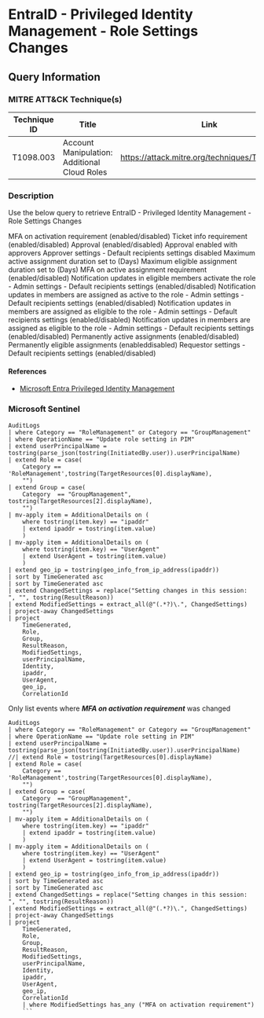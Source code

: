 # EntraID - Privileged Identity Management - Role Settings Changes

## Query Information

### MITRE ATT&CK Technique(s)

| Technique ID | Title    | Link    |
| ---  | --- | --- |
| T1098.003 | Account Manipulation: Additional Cloud Roles | https://attack.mitre.org/techniques/T1098/003/ |

### Description

Use the below query to retrieve EntraID - Privileged Identity Management - Role Settings Changes

MFA on activation requirement (enabled/disabled)
Ticket info requirement (enabled/disabled)
Approval (enabled/disabled)
Approval enabled with approvers
Approver settings - Default recipients settings disabled
Maximum active assignment duration set to (Days)
Maximum eligible assignment duration set to (Days)
MFA on active assignment requirement (enabled/disabled)
Notification updates in eligible members activate the role - Admin settings - Default recipients settings (enabled/disabled)
Notification updates in members are assigned as active to the role - Admin settings - Default recipients settings (enabled/disabled)
Notification updates in members are assigned as eligible to the role - Admin settings - Default recipients settings (enabled/disabled)
Notification updates in members are assigned as eligible to the role - Admin settings - Default recipients settings (enabled/disabled)
Permanently active assignments (enabled/disabled)
Permanently eligible assignments (enableddisabled)
Requestor settings - Default recipients settings (enabled/disabled)

#### References

- [Microsoft Entra Privileged Identity Management](https://learn.microsoft.com/en-us/entra/id-governance/privileged-identity-management/pim-configure)

### Microsoft Sentinel

```kql
AuditLogs
| where Category == "RoleManagement" or Category == "GroupManagement"
| where OperationName == "Update role setting in PIM"
| extend userPrincipalName = tostring(parse_json(tostring(InitiatedBy.user)).userPrincipalName)
| extend Role = case(
    Category == 'RoleManagement',tostring(TargetResources[0].displayName),
    "")
| extend Group = case(
    Category  == "GroupManagement", tostring(TargetResources[2].displayName),
    "")
| mv-apply item = AdditionalDetails on (
    where tostring(item.key) == "ipaddr"
    | extend ipaddr = tostring(item.value)
    )
| mv-apply item = AdditionalDetails on (
    where tostring(item.key) == "UserAgent"
    | extend UserAgent = tostring(item.value)
    )
| extend geo_ip = tostring(geo_info_from_ip_address(ipaddr))
| sort by TimeGenerated asc 
| sort by TimeGenerated asc 
| extend ChangedSettings = replace("Setting changes in this session: ", "", tostring(ResultReason))
| extend ModifiedSettings = extract_all(@"(.*?)\.", ChangedSettings)
| project-away ChangedSettings
| project
    TimeGenerated,
    Role,
    Group,
    ResultReason,
    ModifiedSettings,
    userPrincipalName,
    Identity,
    ipaddr,
    UserAgent,
    geo_ip,
    CorrelationId
```

Only list events where ***MFA on activation requirement*** was changed

```kql
AuditLogs
| where Category == "RoleManagement" or Category == "GroupManagement"
| where OperationName == "Update role setting in PIM"
| extend userPrincipalName = tostring(parse_json(tostring(InitiatedBy.user)).userPrincipalName)
//| extend Role = tostring(TargetResources[0].displayName)
| extend Role = case(
    Category == 'RoleManagement',tostring(TargetResources[0].displayName),
    "")
| extend Group = case(
    Category  == "GroupManagement", tostring(TargetResources[2].displayName),
    "")
| mv-apply item = AdditionalDetails on (
    where tostring(item.key) == "ipaddr"
    | extend ipaddr = tostring(item.value)
    )
| mv-apply item = AdditionalDetails on (
    where tostring(item.key) == "UserAgent"
    | extend UserAgent = tostring(item.value)
    )
| extend geo_ip = tostring(geo_info_from_ip_address(ipaddr))
| sort by TimeGenerated asc 
| sort by TimeGenerated asc 
| extend ChangedSettings = replace("Setting changes in this session: ", "", tostring(ResultReason))
| extend ModifiedSettings = extract_all(@"(.*?)\.", ChangedSettings)
| project-away ChangedSettings
| project
    TimeGenerated,
    Role,
    Group,
    ResultReason,
    ModifiedSettings,
    userPrincipalName,
    Identity,
    ipaddr,
    UserAgent,
    geo_ip,
    CorrelationId
    | where ModifiedSettings has_any ("MFA on activation requirement")
    ```
